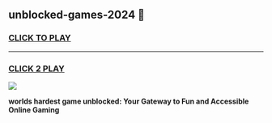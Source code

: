 
## unblocked-games-2024 👋
<h3>
<a href="https://premium.freeplayer.one?title=unblocked-games-2024&ref=14F">CLICK TO PLAY</a></h3>
<hr>

<h3>
<a href="https://premium.freeplayer.one?title=unblocked-games-2024&ref=14F">CLICK 2 PLAY</a>
  
</h3>

<a href="https://premium.freeplayer.one?title=unblocked-games-2024&ref=12F/"><img src="https://clearcache.store/games.png"></a>


**worlds hardest game unblocked: Your Gateway to Fun and Accessible Online Gaming**

